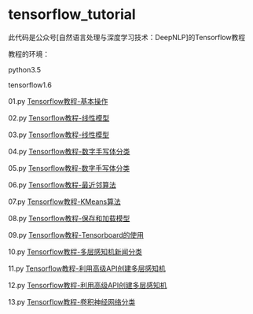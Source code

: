 # tensorflow_tutorial
此代码是公众号[自然语言处理与深度学习技术：DeepNLP]的Tensorflow教程

教程的环境：

python3.5

tensorflow1.6

01.py [Tensorflow教程-基本操作](https://mp.weixin.qq.com/s?__biz=MzI5NjcxNDg3Ng==&mid=2247483704&idx=2&sn=e233b73bfea7057ffe6812cbdb62caf8&chksm=ec41562bdb36df3dc7b3da163bd91d6d65bddc5b5b1753564e27064ba2457acc325802c61ef8&mpshare=1&scene=1&srcid=0622X6MD4I7eckCM16387eKl#rd)

02.py [Tensorflow教程-线性模型](https://mp.weixin.qq.com/s/2ugD7Zz8LsHYwEDoo-U8Dg)

03.py [Tensorflow教程-线性模型](https://mp.weixin.qq.com/s/2ugD7Zz8LsHYwEDoo-U8Dg)

04.py [Tensorflow教程-数字手写体分类](https://mp.weixin.qq.com/s?__biz=MzI5NjcxNDg3Ng==&mid=2247483723&idx=1&sn=1d2ae6a3d68a18a8d343cb1960426af9&chksm=ec415658db36df4e2681833948e2062b429198706b8274407f24cb65c741f5422312d9c7296a#rd)

05.py [Tensorflow教程-数字手写体分类](https://mp.weixin.qq.com/s?__biz=MzI5NjcxNDg3Ng==&mid=2247483723&idx=1&sn=1d2ae6a3d68a18a8d343cb1960426af9&chksm=ec415658db36df4e2681833948e2062b429198706b8274407f24cb65c741f5422312d9c7296a#rd)

06.py [Tensorflow教程-最近邻算法](https://mp.weixin.qq.com/s?__biz=MzI5NjcxNDg3Ng==&mid=2247483734&idx=1&sn=472760c4ffa75790d1abe99ae424c759&chksm=ec415645db36df53b2a0eaf1fd781c5d533b2d8062b852126baa77536deaceec8839cf670a9f#rd)

07.py [Tensorflow教程-KMeans算法](https://mp.weixin.qq.com/s?__biz=MzI5NjcxNDg3Ng==&mid=2247483737&idx=1&sn=21ca2fe442c865a48dbc6089b3145720&chksm=ec41564adb36df5cc26f1779d347d0151447c95b7b6512170d078cdad9905f07deb981bca334#rd)

08.py [Tensorflow教程-保存和加载模型](https://mp.weixin.qq.com/s?__biz=MzI5NjcxNDg3Ng==&mid=2247483740&idx=1&sn=7dcacaf2e9812803755aed78f5c3fe47&chksm=ec41564fdb36df5948f11337f9f24f0719e3b1d0eca7bbeca35e0ba1371133b6ac7d7795b27b#rd)

09.py [Tensorflow教程-Tensorboard的使用](https://mp.weixin.qq.com/s?__biz=MzI5NjcxNDg3Ng==&mid=2247483750&idx=1&sn=823d7afef58bf3ecc62db09355800a2f&chksm=ec415675db36df637fdd186c9e971424d363162b93f2fdd4b1d266a1f73fd7d8cdc378a9be52#rd)

10.py [Tensorflow教程-多层感知机新闻分类](https://mp.weixin.qq.com/s?__biz=MzI5NjcxNDg3Ng==&mid=2247483757&idx=1&sn=b10104f14b4c6f32958435b4c98865c6&chksm=ec41567edb36df6865264474b249b0478da1bdd3bef19cfae0188ffd856f7d75a9e86ff65139#rd)

11.py [Tensorflow教程-利用高级API创建多层感知机](https://mp.weixin.qq.com/s?__biz=MzI5NjcxNDg3Ng==&mid=2247483760&idx=1&sn=818ddad053d7bf9a7dd17a6cb7d0823a&chksm=ec415663db36df75da8a2dd3a7cd8fbbb71412c148a50cb75919ba8ae1b904fbb891f0eb64a2#rd)

12.py [Tensorflow教程-利用高级API创建多层感知机](https://mp.weixin.qq.com/s?__biz=MzI5NjcxNDg3Ng==&mid=2247483760&idx=1&sn=818ddad053d7bf9a7dd17a6cb7d0823a&chksm=ec415663db36df75da8a2dd3a7cd8fbbb71412c148a50cb75919ba8ae1b904fbb891f0eb64a2#rd)

13.py [Tensorflow教程-卷积神经网络分类](https://mp.weixin.qq.com/s?__biz=MzI5NjcxNDg3Ng==&mid=2247483763&idx=1&sn=259f64f793c0a8dd59624921bd731a51&chksm=ec415660db36df7699f10e82a2cd042751309ecc3b209352e1244be8f3ea45b90555b1b41126#rd)
